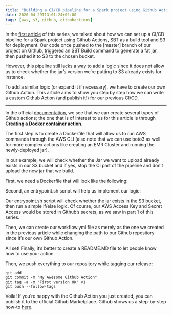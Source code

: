 ```yaml
---
title: "Building a CI/CD pipeline for a Spark project using Github Actions, SBT and AWS S3 — Part 2"
date: 2020-04-29T13:01:24+02:00
tags: [aws, s3, github, githubactions]
---
```

In the [first article](https://medium.com/alterway/building-a-ci-cd-pipeline-for-a-spark-project-using-github-actions-sbt-and-aws-s3-part-1-c7d43658832d) of this series, we talked about how we can set up a CI/CD pipeline for a Spark project using Github Actions, SBT as a build tool and S3 for deployment. Our code once pushed to the [master] branch of our project on Github, triggered an SBT Build command to generate a fat jar, then pushed it to S3 to the chosen bucket.

However, this pipeline still lacks a way to add a logic since it does not allow us to check whether the jar’s version we’re putting to S3 already exists for instance.

To add a similar logic (or expand it if necessary), we have to create our own Github Action. This article aims to show you step by step how we can write a custom Github Action (and publish it!) for our previous CI/CD.

------

In the official [documentation](https://help.github.com/en/actions/building-actions), we see that we can create several types of Github actions; the one that is of interest to us for this article is through [**Creating a Docker container action**](https://help.github.com/en/actions/building-actions/creating-a-docker-container-action)**.**

The first step is to create a Dockerfile that will allow us to run AWS commands through the AWS CLI (also note that we can use boto3 as well for more complex actions like creating an EMR Cluster and running the newly-deployed jar).

In our example, we will check whether the Jar we want to upload already exists in our S3 bucket and if yes, stop the CI part of the pipeline and don’t upload the new jar that we build.

First, we need a Dockerfile that will look like the following:

<script src="https://gist.github.com/fakirAyoub/36123741b3cfd458b1bbafaf96f2bf4d.js"></script>
Second, an entrypoint.sh script will help us implement our logic:

<script src="https://gist.github.com/fakirAyoub/428074eff73acd7f27d801c72ae9bbf1.js"></script>

Our entrypoint.sh script will check whether the jar exists in the S3 bucket, then run a simple if/else logic. Of course, our AWS Access Key and Secret Access would be stored in Github’s secrets, as we saw in part 1 of this series.

Then, we can create our workflow.yml file as merely as the one we created in the previous article while changing the path to our Github repository since it’s our own Github Action.

<script src="https://gist.github.com/fakirAyoub/d8de1acb977fef457fe71ba641113cdb.js"></script>

All set! Finally, it’s better to create a README.MD file to let people know how to use your action.

Then, we push everything to our repository while tagging our release:

```
git add .
git commit -m "My Awesome Github Action"
git tag -a -m "First version OK" v1
git push --follow-tags
```

Voilà! If you’re happy with the Github Action you just created, you can publish it to the official Github Marketplace. Github shows us a step-by-step how-to [here](https://help.github.com/en/actions/building-actions/publishing-actions-in-github-marketplace).
